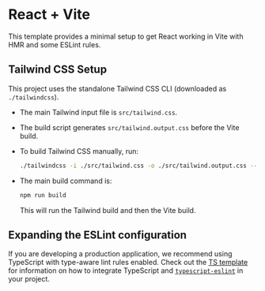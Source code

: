 # React + Vite

This template provides a minimal setup to get React working in Vite with HMR and some ESLint rules.

## Tailwind CSS Setup

This project uses the standalone Tailwind CSS CLI (downloaded as `./tailwindcss`).

- The main Tailwind input file is `src/tailwind.css`.
- The build script generates `src/tailwind.output.css` before the Vite build.
- To build Tailwind CSS manually, run:
  
  ```sh
  ./tailwindcss -i ./src/tailwind.css -o ./src/tailwind.output.css --minify
  ```
- The main build command is:
  
  ```sh
  npm run build
  ```
  This will run the Tailwind build and then the Vite build.

## Expanding the ESLint configuration

If you are developing a production application, we recommend using TypeScript with type-aware lint rules enabled. Check out the [TS template](https://github.com/vitejs/vite/tree/main/packages/create-vite/template-react-ts) for information on how to integrate TypeScript and [`typescript-eslint`](https://typescript-eslint.io) in your project.
